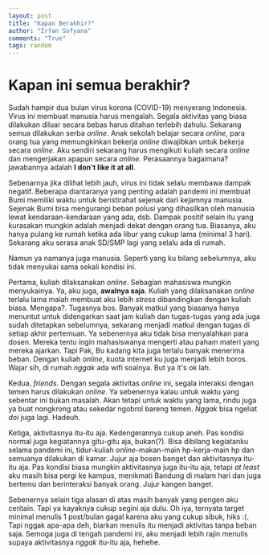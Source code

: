 ```yaml
---
layout: post
title: "Kapan Berakhir?"
author: "Irfan Sofyana"
comments: "True" 
tags: random
---
```


# Kapan ini semua berakhir?

Sudah hampir dua bulan virus korona (COVID-19) menyerang Indonesia. Virus ini membuat manusia harus mengalah. Segala aktivitas yang biasa dilakukan diluar secara bebas harus ditahan terlebih dahulu. Sekarang semua dilakukan serba *online*. Anak sekolah belajar secara *online*, para orang tua yang memungkinkan bekerja *online* diwajibkan untuk bekerja secara *online*. Aku sendiri sekarang harus mengikuti kuliah secara *online* dan mengerjakan apapun secara *online*. Perasaannya bagaimana? jawabannya adalah **I don't like it at all**.

Sebenarnya jika dilihat lebih jauh, virus ini tidak selalu membawa dampak negatif. Beberapa diantaranya yang penting adalah pandemi ini membuat Bumi memiliki waktu untuk beristirahat sejenak dari kejamnya manusia. Sejenak Bumi bisa mengurangi beban polusi yang dihasilkan oleh manusia lewat kendaraan-kendaraan yang ada, dsb. Dampak positif selain itu yang kurasakan mungkin adalah menjadi dekat dengan orang tua. Biasanya, aku hanya pulang ke rumah ketika ada libur yang cukup lama (minimal 3 hari). Sekarang aku serasa anak SD/SMP lagi yang selalu ada di rumah. 

Namun ya namanya juga manusia. Seperti yang ku bilang sebelumnya, aku tidak menyukai sama sekali kondisi ini. 

Pertama, kuliah dilaksanakan *online*. Sebagian mahasiswa mungkin menyukainya. Ya, aku juga, **awalnya saja**. Kuliah yang dilaksanakan *online* terlalu lama malah membuat aku lebih *stress* dibandingkan dengan kuliah biasa. Mengapa?. Tugasnya bos. Banyak matkul yang biasanya hanya menuntut untuk didengarkan saat jam kuliah dan tugas-tugas yang ada juga sudah ditetapkan sebelumnya, sekarang menjadi matkul dengan tugas di setiap akhir pertemuan. Ya sebenernya aku tidak bisa menyalahkan para dosen. Mereka tentu ingin mahasiswanya mengerti atau paham materi yang mereka ajarkan. Tapi Pak, Bu kadang kita juga terlalu banyak menerima beban. Dengan kuliah *online*, kuota internet ku juga menjadi lebih boros. Wajar sih, di rumah *nggak* ada wifi soalnya. But ya it's ok lah.

Kedua, *friends*. Dengan segala aktivitas *online* ini, segala interaksi dengan temen harus dilakukan *online*. Ya sebenernya kalau untuk waktu yang sebentar ini bukan masalah. Akan tetapi untuk waktu yang lama, rindu juga ya buat nongkrong atau sekedar ngobrol bareng temen. *Nggak* bisa ngeliat *doi* juga lagi. Hadeuh.

Ketiga, aktivitasnya itu-itu aja. Kedengerannya cukup aneh. Pas kondisi normal juga kegiatannya gitu-gitu aja, bukan(?). Bisa dibilang kegiatanku selama pandemi ini, tidur-kuliah *online*-makan-main hp-kerja-main hp dan semuanya dilakukan di kamar. Jujur aja bosen banget dan aktivitasnya itu-itu aja. Pas kondisi biasa mungkin aktivitasnya juga itu-itu aja, tetapi *at least* aku masih bisa pergi ke kampus, menikmati Bandung di malam hari dan juga bertemu dan berinteraksi banyak orang. Jujur kangen banget.

Sebenernya selain tiga alasan di atas masih banyak yang pengen aku ceritain. Tapi ya kayaknya cukup segini aja dulu. Oh iya, ternyata target minimal menulis 1 post/bulan gagal karena aku yang cukup sibuk, hiks :(. Tapi nggak apa-apa deh, biarkan menulis itu menjadi aktivitas tanpa beban saja. Semoga juga di tengah pandemi ini, aku menjadi lebih rajin menulis supaya aktivitasnya *nggak* itu-itu aja, hehehe.
